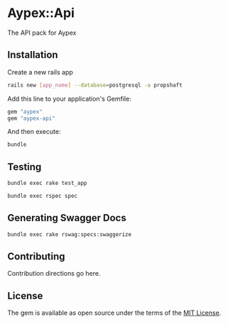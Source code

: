 # Aypex::Api

The API pack for Aypex


## Installation

Create a new rails app
```bash
rails new [app_name] --database=postgresql -a propshaft
```

Add this line to your application's Gemfile:

```ruby
gem "aypex"
gem "aypex-api"
```

And then execute:
```bash
bundle
```



## Testing

```bash
bundle exec rake test_app
```

```bash
bundle exec rspec spec
```

## Generating Swagger Docs
```bash
bundle exec rake rswag:specs:swaggerize
```

## Contributing
Contribution directions go here.

## License
The gem is available as open source under the terms of the [MIT License](https://opensource.org/licenses/MIT).
